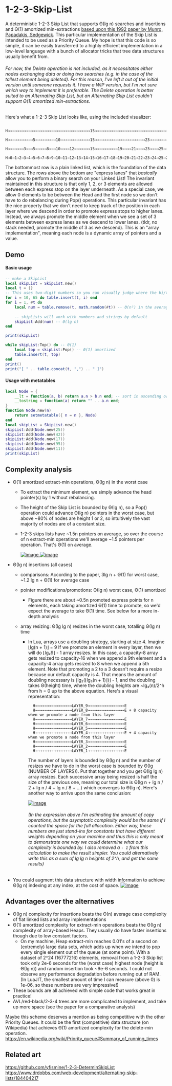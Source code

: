 # 1-2-3-Skip-List
A deterministic 1-2-3 Skip List that supports Θ(lg n) searches and insertions and Θ(1) amortized min-extractions [based upon this 1992 paper by Munro, Papadakis, Sedgewick](https://www.ic.unicamp.br/~celio/peer2peer/skip-net-graph/deterministic-skip-lists-munro.pdf). This particular implementation of the Skip List is intended to be used as a Priority Queue. My hope is that this code is so simple, it can be easily transferred to a highly efficient implementation in a low-level language with a bunch of allocator tricks that tree data structures usually benefit from.

###### For now, the Delete operation is not included, as it necessitates either nodes exchanging data or doing two searches (e.g. in the case of the tallest element being deleted). For this reason, I've left it out of the initial version until someone requests it. I have a WIP version, but I'm not sure which way to implement it is preferable. The Delete operation is better suited to an Alternating Skip List, but an Alternating Skip List couldn't support Θ(1) amortized min-extractions.

Here's what a 1-2-3 Skip List looks like, using the included visualizer:

	  H→→→→→→→→→→→→→→→→→→→→→→→→→→→→→→→→→→→→15→→→→→→→→→→→→→→→→→→→→→→→→→→→→→→→→→→→→→→→→→→→→→→E
	  H→→→→→→→→→→→5→→→→→→→→→10→→→→→→→→→→→→→15→→→→→→→→→→→→→→→→→→→→→→23→→→→→→→→→→→→→→→→→→→→→→E
	  H→→→→→→→3→→→5→→→→→8→→→10→→→→12→→→→→→→15→→→→→→→→→→19→→→→21→→→→23→→→→25→→→→→→→→→→29→→→→E
	  H→0→1→2→3→4→5→6→7→8→9→10→11→12→13→14→15→16→17→18→19→20→21→22→23→24→25→26→27→28→29→30→E

The bottommost row is a plain linked list, which is the foundation of the data structure.
The rows above the bottom are "express lanes" that *basically* allow you to perform a binary search on your Linked List!
The invariant maintained in this structure is that only 1, 2, or 3 elements are allowed between
each express stop on the layer underneath. As a special case, we allow 0 elements to be between the Head and the first node so we don't have to do rebalancing during Pop() operations. This particular invariant has the nice property that we don't need to keep track of the position in each layer where we descend in order to promote express stops to higher lanes. Instead, we always promote the middle element when we see a set of 3 elements between express lanes as we descend to lower lanes. (tldr, no stack needed, promote the middle of 3 as we descend). This is an "array implementation", meaning each node is a dynamic array of pointers and a value.

## Demo
#### Basic usage
```lua
-- make a SkipList
local skipList = SkipList.new()
local t = {}
-- This uses two-digit numbers so you can visually judge where the bi/trisecting points are
for i = 10, 65 do table.insert(t, i) end
for i = 1, #t do
	local num = table.remove(t, math.random(#t)) -- Θ(n²) in the average case, only use this for small tests
	
	-- skipLists will work with numbers and strings by default
	skipList:Add(num) -- Θ(lg n)
end

print(skipList)

while skipList:Top() do -- Θ(1)
	local top = skipList:Pop() -- Θ(1) amortized
	table.insert(t, top)
end
print()
print("[ " .. table.concat(t, ",") .. " ]")
```

#### Usage with metatables
```lua
local Node = {
	__lt = function(a, b) return a.n > b.n end; -- sort in ascending order
	__tostring = function(a) return "" .. a.n end;
}
function Node.new(n)
	return setmetatable({ n = n }, Node)
end
local skipList = SkipList.new()
skipList:Add(Node.new(25))
skipList:Add(Node.new(42))
skipList:Add(Node.new(17))
skipList:Add(Node.new(95))
skipList:Add(Node.new(11))
print(skipList)
```


## Complexity analysis
- Θ(1) amortized extract-min operations, Θ(lg n) in the worst case
	- To extract the minimum element, we simply advance the head pointer(s) by 1 without rebalancing.
	- The height of the Skip List is bounded by Θ(lg n), so a Pop() operation could advance Θ(lg n) pointers in the worst case, but above ~80% of nodes are height 1 or 2, so intuitively the vast majority of nodes are of a constant size.
	- 1-2-3 skips lists have ~1.5n pointers on average, so over the course of n extract-min operations we'll average ~1.5 pointers per operation. That's Θ(1) on average.
	
		[![image](https://user-images.githubusercontent.com/15217173/131717626-2a1980af-990f-4897-966e-c0d2c1f2541f.png)
](https://www.wolframalpha.com/input/?i=Summation+%E2%80%8Bh%3D0%2C+%E2%80%8Blog_3%28n%29+of%E2%80%8B%E2%80%8B+%28n%2F+%E2%80%8B3%5E%28+%E2%80%8Bh+%29%29%E2%80%8B+) [![image](https://user-images.githubusercontent.com/15217173/131729634-725fd2db-dc17-48e2-9eeb-c38e10418525.png)
](https://www.wolframalpha.com/input/?i=T%28n%29+%3D+T%28n+%2F3%29+%2B+n)
	
- Θ(lg n) insertions (all cases)
	- comparisons: According to the paper, 3lg n + Θ(1) for worst case, ~1.2 lg n + Θ(1) for average case
	- pointer modifications/promotions: Θ(lg n) worst case, Θ(1) amortized
		- Figure there are about ~0.5n promoted express points for n elements, each taking amortized Θ(1) time to promote, so we'd expect the average to take Θ(1) time. See below for a more in-depth analysis

	- array resizing: Θ(lg lg n) resizes in the worst case, totalling Θ(lg n) time
		- In Lua, arrays use a doubling strategy, starting at size 4. Imagine ⌊lg(n + 1)⌋ = 9
			If we promote an element in every layer, then we will do ⌊lg₂9⌋ - 1 array resizes.
			In this case, a capacity-8 array gets resized to capacity-16 when we append a 9th element
			and a capacity-4 array gets resized to 8 when we append a 5th element. Note that promoting a 2 to a 3
			doesn't require a resize because our default capacity is 4. That means the amount of doubling necessary is
			⌊lg₂(⌊lg₃(n + 1)⌋)⌋ - 1, and the doubling takes Θ(height) time, where the doubling heights are ~lg₃(n)/2^h from
			h = 0 up to the above equation. Here's a visual representation:
			
				H→→→→→→→→→→→→→→→→LAYER_9→→→→→→→→→→→→→→→→E
				H→→→→→→→→→→→→→→→→LAYER_8→→→→→→→→→→→→→→→→E + 8 capacity when we promote a node from this layer
				H→→→→→→→→→→→→→→→→LAYER_7→→→→→→→→→→→→→→→→E
				H→→→→→→→→→→→→→→→→LAYER_6→→→→→→→→→→→→→→→→E
				H→→→→→→→→→→→→→→→→LAYER_5→→→→→→→→→→→→→→→→E
				H→→→→→→→→→→→→→→→→LAYER_4→→→→→→→→→→→→→→→→E + 4 capacity when we promote a node from this layer
				H→→→→→→→→→→→→→→→→LAYER_3→→→→→→→→→→→→→→→→E
				H→→→→→→→→→→→→→→→→LAYER_2→→→→→→→→→→→→→→→→E
				H→→→→→→→→→→→→→→→→LAYER_1→→→→→→→→→→→→→→→→E
			
			The number of layers is bounded by Θ(lg n) and the number of resizes we have to do in the worst case is bounded by Θ(lg (NUMBER OF LAYERS)). Put that together and you get Θ(lg lg n) array resizes. Each successive array being resized is half the size of the previous one, meaning our total size is Θ(lg n + lg n / 2 + lg n / 4 + lg n / 8 + ...) which converges to Θ(lg n). Here's another way to arrive upon the same conclusion:
			
			[![image](https://user-images.githubusercontent.com/15217173/131708614-a545e5c5-daaa-45ed-9201-ee7a561e2cd6.png)](https://www.wolframalpha.com/input/?i=Summation+%E2%80%8Bh%3D0%2C+log_2%28%E2%80%8Blog_3%28n%29%29-1+of%E2%80%8B%E2%80%8B+%28log_3%28n%29%2F2%5Eh%29%E2%80%8B++)
			###### (In the expression above I'm estimating the amount of copy operations, but the asymptotic complexity would be the same if I counted the space for the full allocation. Either way, these numbers are just stand-ins for constants that have different weights depending on your machine and thus this is only meant to demonstrate one way we could determine what our complexity is bounded by. I also removed a `- 1` from this calculation to make the result simpler. You could alternatively write this as a sum of lg lg n heights of 2^h, and get the same results)
			

- You could augment this data structure with width information to achieve Θ(lg n) indexing at any index, at the cost of space.
	[![image](https://user-images.githubusercontent.com/15217173/131717969-7b3f18ff-a360-4d73-9c4a-6532244b689a.png)
](https://en.wikipedia.org/wiki/Skip_list#Indexable_skiplist)

## Advantages over the alternatives
- Θ(lg n) complexity for insertions beats the Θ(n) average case complexity of flat linked lists and array implementations
- Θ(1) amortized complexity for extract-min operations beats the Θ(lg n) complexity of array-based Heaps. They usually do have faster insertions though due to low constant factors.
	- On my machine, Heap extract-min reaches 0.01's of a second on (extremely) large data sets, which adds up when we intend to pop every single element out of the queue (at some point). With a dataset of 2^24 (16777216) elements, removal from a 1-2-3 Skip list took only 2e-6 seconds for the (worst case) highest node (height is Θ(lg n)) and random insertion took ~9e-6 seconds. I could not observe any performance degradation before running out of RAM. (In LuaJIT, the smallest amount of time I can measure (above 0) is 1e-06, so these numbers are very impressive!)
- These bounds are all achieved with simple code that works great in practice!
- AVL/red-black/2-3-4 trees are more complicated to implement, and take up more space (see the paper for a comparative analysis)

Maybe this scheme deserves a mention as being competitive with the other Priority Queues. It could be the first (competitive) data structure (on Wikipedia) that achieves Θ(1) amortized complexity for the delete-min operation.
https://en.wikipedia.org/wiki/Priority_queue#Summary_of_running_times

## Related art
https://github.com/yfismine/1-2-3-DeterminSkipList
https://www.drdobbs.com/web-development/alternating-skip-lists/184404217
